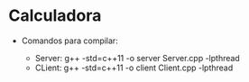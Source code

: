 # Calculadora

- Comandos para compilar:

  - Server:  g++ -std=c++11 -o server Server.cpp -lpthread
  - CLient:  g++ -std=c++11 -o client Client.cpp -lpthread
